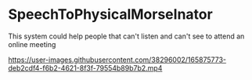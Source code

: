 # SpeechToPhysicalMorseInator

This system could help people that can't listen and can't see to attend an online meeting

https://user-images.githubusercontent.com/38296002/165875773-deb2cdf4-f6b2-4621-8f3f-79554b89b7b2.mp4

